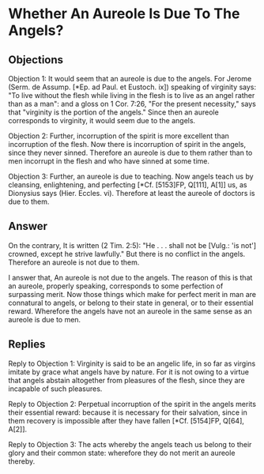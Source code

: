 # Whether An Aureole Is Due To The Angels?

## Objections

Objection 1: It would seem that an aureole is due to the angels. For Jerome (Serm. de Assump. [*Ep. ad Paul. et Eustoch. ix]) speaking of virginity says: "To live without the flesh while living in the flesh is to live as an angel rather than as a man": and a gloss on 1 Cor. 7:26, "For the present necessity," says that "virginity is the portion of the angels." Since then an aureole corresponds to virginity, it would seem due to the angels.

Objection 2: Further, incorruption of the spirit is more excellent than incorruption of the flesh. Now there is incorruption of spirit in the angels, since they never sinned. Therefore an aureole is due to them rather than to men incorrupt in the flesh and who have sinned at some time.

Objection 3: Further, an aureole is due to teaching. Now angels teach us by cleansing, enlightening, and perfecting [*Cf. [5153]FP, Q[111], A[1]] us, as Dionysius says (Hier. Eccles. vi). Therefore at least the aureole of doctors is due to them.

## Answer

On the contrary, It is written (2 Tim. 2:5): "He . . . shall not be [Vulg.: 'is not'] crowned, except he strive lawfully." But there is no conflict in the angels. Therefore an aureole is not due to them.

I answer that, An aureole is not due to the angels. The reason of this is that an aureole, properly speaking, corresponds to some perfection of surpassing merit. Now those things which make for perfect merit in man are connatural to angels, or belong to their state in general, or to their essential reward. Wherefore the angels have not an aureole in the same sense as an aureole is due to men.

## Replies

Reply to Objection 1: Virginity is said to be an angelic life, in so far as virgins imitate by grace what angels have by nature. For it is not owing to a virtue that angels abstain altogether from pleasures of the flesh, since they are incapable of such pleasures.

Reply to Objection 2: Perpetual incorruption of the spirit in the angels merits their essential reward: because it is necessary for their salvation, since in them recovery is impossible after they have fallen [*Cf. [5154]FP, Q[64], A[2]].

Reply to Objection 3: The acts whereby the angels teach us belong to their glory and their common state: wherefore they do not merit an aureole thereby.